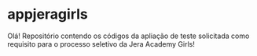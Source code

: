 # appjeragirls
Olá! Repositório contendo os códigos da apliação de teste solicitada como requisito para o processo seletivo da Jera Academy Girls!

